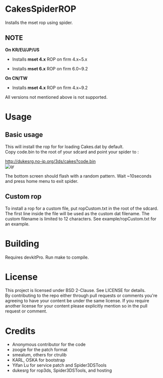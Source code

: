 CakesSpiderROP
========

Installs the mset rop using spider.

## NOTE
**On KR/EU/JP/US**

*   Installs **mset 4.x** ROP on firm 4.x~5.x

*   Installs **mset 6.x** ROP on firm 6.0~9.2

**On CN/TW**

 * Installs **mset 4.x** ROP on firm 4.x~9.2

All versions not mentioned above is not supported.  

Usage
========
## Basic usage
This will install the rop for for loading Cakes.dat by default.  
Copy code.bin to the root of your sdcard and point your spider to :

  http://dukesrg.no-ip.org/3ds/cakes?code.bin  
  ![qr](https://chart.googleapis.com/chart?cht=qr&chs=220x220&chl=http://dukesrg.no-ip.org/3ds/cakes?code.bin)

The bottom screen should flash with a random pattern. Wait ~10seconds and press home menu to exit spider.

## Custom rop
To install a rop for a custom file, put ropCustom.txt in the root of the sdcard. The first line inside the file will be used as the custom dat filename.
The custom filename is limited to 12 characters.
See example/ropCustom.txt for an example.

Building
========
Requires devkitPro. Run make to compile.

License
========
This project is licensed under BSD 2-Clause. See LICENSE for details.  
By contributing to the repo either through pull requests or comments you're agreeing to have your content be under the same license.
If you require another license for your content please explicitly mention so in the pull request or comment.

Credits
========
* Anonymous contributor for the code
* zoogie for the patch format
* smealum, others for ctrulib
* KARL, OSKA for bootstrap
* Yifan Lu for service patch and Spider3DSTools
* dukesrg for rop3ds, Spider3DSTools, and hosting
